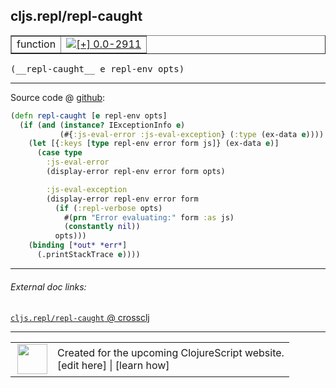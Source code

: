 ## cljs.repl/repl-caught



 <table border="1">
<tr>
<td>function</td>
<td><a href="https://github.com/cljsinfo/cljs-api-docs/tree/0.0-2911"><img valign="middle" alt="[+] 0.0-2911" title="Added in 0.0-2911" src="https://img.shields.io/badge/+-0.0--2911-lightgrey.svg"></a> </td>
</tr>
</table>


 <samp>
(__repl-caught__ e repl-env opts)<br>
</samp>

---







Source code @ [github](https://github.com/clojure/clojurescript/blob/r2913/src/clj/cljs/repl.clj#L558-L573):

```clj
(defn repl-caught [e repl-env opts]
  (if (and (instance? IExceptionInfo e)
           (#{:js-eval-error :js-eval-exception} (:type (ex-data e))))
    (let [{:keys [type repl-env error form js]} (ex-data e)]
      (case type
        :js-eval-error
        (display-error repl-env error form opts)

        :js-eval-exception
        (display-error repl-env error form
          (if (:repl-verbose opts)
            #(prn "Error evaluating:" form :as js)
            (constantly nil))
          opts)))
    (binding [*out* *err*]
      (.printStackTrace e))))
```

<!--
Repo - tag - source tree - lines:

 <pre>
clojurescript @ r2913
└── src
    └── clj
        └── cljs
            └── <ins>[repl.clj:558-573](https://github.com/clojure/clojurescript/blob/r2913/src/clj/cljs/repl.clj#L558-L573)</ins>
</pre>

-->

---



###### External doc links:

[`cljs.repl/repl-caught` @ crossclj](http://crossclj.info/fun/cljs.repl/repl-caught.html)<br>

---

 <table>
<tr><td>
<img valign="middle" align="right" width="48px" src="http://i.imgur.com/Hi20huC.png">
</td><td>
Created for the upcoming ClojureScript website.<br>
[edit here] | [learn how]
</td></tr></table>

[edit here]:https://github.com/cljsinfo/cljs-api-docs/blob/master/cljsdoc/cljs.repl_repl-caught.cljsdoc
[learn how]:https://github.com/cljsinfo/cljs-api-docs/wiki/cljsdoc-files

<!--

This information was too distracting to show to readers, but I'll leave it
commented here since it is helpful to:

- pretty-print the data used to generate this document
- and show how to retrieve that data



The API data for this symbol:

```clj
{:ns "cljs.repl",
 :name "repl-caught",
 :type "function",
 :signature ["[e repl-env opts]"],
 :source {:code "(defn repl-caught [e repl-env opts]\n  (if (and (instance? IExceptionInfo e)\n           (#{:js-eval-error :js-eval-exception} (:type (ex-data e))))\n    (let [{:keys [type repl-env error form js]} (ex-data e)]\n      (case type\n        :js-eval-error\n        (display-error repl-env error form opts)\n\n        :js-eval-exception\n        (display-error repl-env error form\n          (if (:repl-verbose opts)\n            #(prn \"Error evaluating:\" form :as js)\n            (constantly nil))\n          opts)))\n    (binding [*out* *err*]\n      (.printStackTrace e))))",
          :title "Source code",
          :repo "clojurescript",
          :tag "r2913",
          :filename "src/clj/cljs/repl.clj",
          :lines [558 573]},
 :full-name "cljs.repl/repl-caught",
 :full-name-encode "cljs.repl_repl-caught",
 :history [["+" "0.0-2911"]]}

```

Retrieve the API data for this symbol:

```clj
;; from Clojure REPL
(require '[clojure.edn :as edn])
(-> (slurp "https://raw.githubusercontent.com/cljsinfo/cljs-api-docs/catalog/cljs-api.edn")
    (edn/read-string)
    (get-in [:symbols "cljs.repl/repl-caught"]))
```

-->
